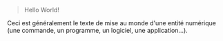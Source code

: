 > Hello World!

Ceci est généralement le texte de mise au monde d'une entité numérique (une commande, un programme, un logiciel, une application...).
